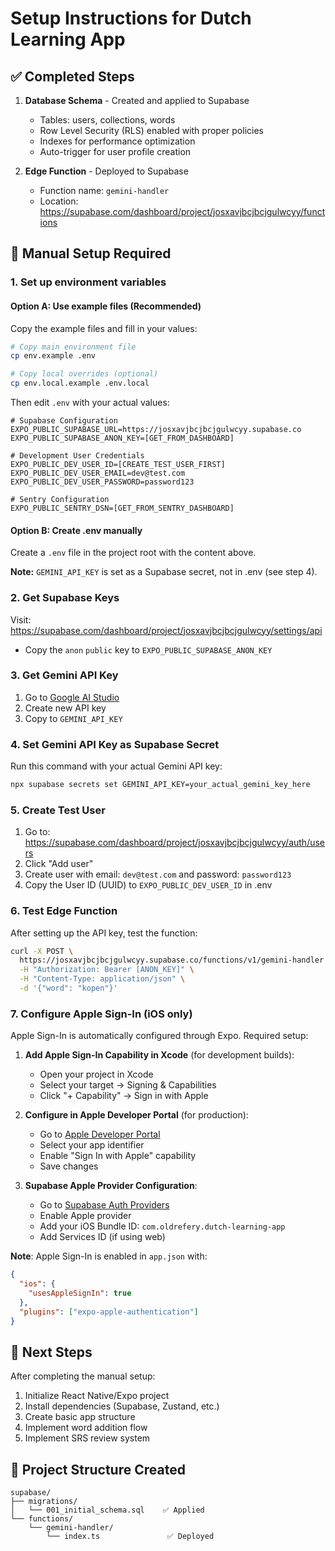 # Setup Instructions for Dutch Learning App

## ✅ Completed Steps

1. **Database Schema** - Created and applied to Supabase
   - Tables: users, collections, words
   - Row Level Security (RLS) enabled with proper policies
   - Indexes for performance optimization
   - Auto-trigger for user profile creation

2. **Edge Function** - Deployed to Supabase
   - Function name: `gemini-handler`
   - Location: https://supabase.com/dashboard/project/josxavjbcjbcjgulwcyy/functions

## 🔧 Manual Setup Required

### 1. Set up environment variables

#### Option A: Use example files (Recommended)

Copy the example files and fill in your values:

```bash
# Copy main environment file
cp env.example .env

# Copy local overrides (optional)
cp env.local.example .env.local
```

Then edit `.env` with your actual values:

```env
# Supabase Configuration
EXPO_PUBLIC_SUPABASE_URL=https://josxavjbcjbcjgulwcyy.supabase.co
EXPO_PUBLIC_SUPABASE_ANON_KEY=[GET_FROM_DASHBOARD]

# Development User Credentials
EXPO_PUBLIC_DEV_USER_ID=[CREATE_TEST_USER_FIRST]
EXPO_PUBLIC_DEV_USER_EMAIL=dev@test.com
EXPO_PUBLIC_DEV_USER_PASSWORD=password123

# Sentry Configuration
EXPO_PUBLIC_SENTRY_DSN=[GET_FROM_SENTRY_DASHBOARD]
```

#### Option B: Create .env manually

Create a `.env` file in the project root with the content above.

**Note:** `GEMINI_API_KEY` is set as a Supabase secret, not in .env (see step 4).

### 2. Get Supabase Keys

Visit: https://supabase.com/dashboard/project/josxavjbcjbcjgulwcyy/settings/api

- Copy the `anon` `public` key to `EXPO_PUBLIC_SUPABASE_ANON_KEY`

### 3. Get Gemini API Key

1. Go to [Google AI Studio](https://aistudio.google.com/app/apikey)
2. Create new API key
3. Copy to `GEMINI_API_KEY`

### 4. Set Gemini API Key as Supabase Secret

Run this command with your actual Gemini API key:

```bash
npx supabase secrets set GEMINI_API_KEY=your_actual_gemini_key_here
```

### 5. Create Test User

1. Go to: https://supabase.com/dashboard/project/josxavjbcjbcjgulwcyy/auth/users
2. Click "Add user"
3. Create user with email: `dev@test.com` and password: `password123`
4. Copy the User ID (UUID) to `EXPO_PUBLIC_DEV_USER_ID` in .env

### 6. Test Edge Function

After setting up the API key, test the function:

```bash
curl -X POST \
  https://josxavjbcjbcjgulwcyy.supabase.co/functions/v1/gemini-handler \
  -H "Authorization: Bearer [ANON_KEY]" \
  -H "Content-Type: application/json" \
  -d '{"word": "kopen"}'
```

### 7. Configure Apple Sign-In (iOS only)

Apple Sign-In is automatically configured through Expo. Required setup:

1. **Add Apple Sign-In Capability in Xcode** (for development builds):
   - Open your project in Xcode
   - Select your target → Signing & Capabilities
   - Click "+ Capability" → Sign in with Apple

2. **Configure in Apple Developer Portal** (for production):
   - Go to [Apple Developer Portal](https://developer.apple.com/account/resources/identifiers/list)
   - Select your app identifier
   - Enable "Sign In with Apple" capability
   - Save changes

3. **Supabase Apple Provider Configuration**:
   - Go to [Supabase Auth Providers](https://supabase.com/dashboard/project/josxavjbcjbcjgulwcyy/auth/providers)
   - Enable Apple provider
   - Add your iOS Bundle ID: `com.oldrefery.dutch-learning-app`
   - Add Services ID (if using web)

**Note**: Apple Sign-In is enabled in `app.json` with:

```json
{
  "ios": {
    "usesAppleSignIn": true
  },
  "plugins": ["expo-apple-authentication"]
}
```

## 🎯 Next Steps

After completing the manual setup:

1. Initialize React Native/Expo project
2. Install dependencies (Supabase, Zustand, etc.)
3. Create basic app structure
4. Implement word addition flow
5. Implement SRS review system

## 📁 Project Structure Created

```
supabase/
├── migrations/
│   └── 001_initial_schema.sql    ✅ Applied
└── functions/
    └── gemini-handler/
        └── index.ts               ✅ Deployed
```
